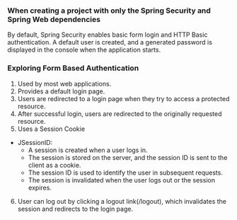 ### When creating a project with only the Spring Security and Spring Web dependencies

By default, Spring Security enables basic form login and HTTP Basic authentication.
A default user is created, and a generated password is displayed in the console when the application starts.

### Exploring Form Based Authentication
1. Used by most web applications.
2. Provides a default login page.
3. Users are redirected to a login page when they try to access a protected resource.
4. After successful login, users are redirected to the originally requested resource.
5. Uses a Session Cookie 
 - JSessionID:
   - A session is created when a user logs in.
   - The session is stored on the server, and the session ID is sent to the client as a cookie. 
   - The session ID is used to identify the user in subsequent requests. 
   - The session is invalidated when the user logs out or the session expires.
6. User can log out by clicking a logout link(/logout), which invalidates the session and redirects to the login page.

